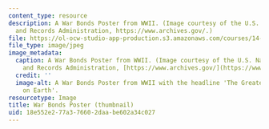 ```yaml
---
content_type: resource
description: A War Bonds Poster from WWII. (Image courtesy of the U.S. National Archives
  and Records Administration, https://www.archives.gov/.)
file: https://ol-ocw-studio-app-production.s3.amazonaws.com/courses/14-06-intermediate-macroeconomic-theory-spring-2003/18e552e277a376602daabe602a34c027_14-06s03-th.jpg
file_type: image/jpeg
image_metadata:
  caption: A War Bonds Poster from WWII. (Image courtesy of the U.S. National Archives
    and Records Administration, [https://www.archives.gov/](https://www.archives.gov/).)
  credit: ''
  image-alt: A War Bonds Poster from WWII with the headline 'The Greatest Investment
    on Earth'.
resourcetype: Image
title: War Bonds Poster (thumbnail)
uid: 18e552e2-77a3-7660-2daa-be602a34c027
---
```

